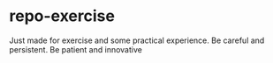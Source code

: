 # repo-exercise

Just made for exercise and some practical experience.
Be careful and persistent.
Be patient and innovative 


